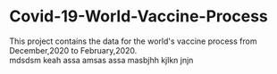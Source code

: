 # Covid-19-World-Vaccine-Process
This project contains  the data for the world's vaccine process from December,2020 to February,2020.  
mdsdsm
keah
assa
amsas 
assa
masbjhh
kjlkn
jnjn
